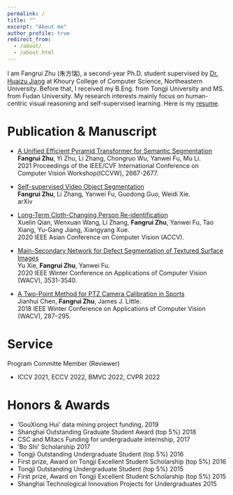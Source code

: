 ```yaml
---
permalink: /
title: ""
excerpt: "About me"
author_profile: true
redirect_from: 
  - /about/
  - /about.html
---
```


I am Fangrui Zhu (朱方瑞), a second-year Ph.D. student supervised by [Dr. Huaizu Jiang](https://jianghz.me/) at Khoury College of Computer Science, Northeastern University. Before that, I received my B.Eng. from Tongji University and MS. from Fudan University. My research interests mainly focus on human-centric visual reasoning and self-supervised learning. Here is my [resume](https://fangruizhu.github.io/files/resume_Fangrui_Zhu.pdf).


Publication & Manuscript
======

* [A Unified Efficient Pyramid Transformer for Semantic Segmentation](https://openaccess.thecvf.com/content/ICCV2021W/VSPW/html/Zhu_A_Unified_Efficient_Pyramid_Transformer_for_Semantic_Segmentation_ICCVW_2021_paper.html)  
  **Fangrui Zhu**, Yi Zhu, Li Zhang, Chongruo Wu, Yanwei Fu, Mu Li.  
  2021 Proceedings of the IEEE/CVF International Conference on Computer Vision Workshop(ICCVW), 2667-2677.

* [Self-supervised Video Object Segmentation](https://arxiv.org/abs/2006.12480)  
  **Fangrui Zhu**, Li Zhang, Yanwei Fu, Guodong Guo, Weidi Xie.  
  arXiv

* [Long-Term Cloth-Changing Person Re-identification](https://openaccess.thecvf.com/content/ACCV2020/html/Qian_Long-Term_Cloth-Changing_Person_Re-identification_ACCV_2020_paper.html)  
  Xuelin Qian, Wenxuan Wang, Li Zhang, **Fangrui Zhu**, Yanwei Fu, Tao Xiang, Yu-Gang Jiang, Xiangyang Xue.  
  2020 IEEE Asian Conference on Computer Vision (ACCV).

* [Main-Secondary Network for Defect Segmentation of Textured Surface Images](http://openaccess.thecvf.com/content_WACV_2020/html/Xie_Main-Secondary_Network_for_Defect_Segmentation_of_Textured_Surface_Images_WACV_2020_paper.html)  
  Yu Xie, **Fangrui Zhu**, Yanwei Fu.  
  2020 IEEE Winter Conference on Applications of Computer Vision (WACV), 3531-3540.

* [A Two-Point Method for PTZ Camera Calibration in Sports](https://ieeexplore.ieee.org/abstract/document/8354142/)  
Jianhui Chen, **Fangrui Zhu**, James J. Little.  
2018 IEEE Winter Conference on Applications of Computer Vision (WACV), 287–295.


Service
======

Program Committe Member (Reviewer)
* ICCV 2021, ECCV 2022, BMVC 2022, CVPR 2022

Honors & Awards
======

* ’GouXiong Hui’ data mining project funding, 2019
* Shanghai Outstanding Graduate Student Award (top 5%) 2018
* CSC and Mitacs Funding for undergraduate internship, 2017
* ’Bo Shi’ Scholarship 2017
* Tongji Outstanding Undergraduate Student (top 5%) 2016
* First prize, Award on Tongji Excellent Student Scholarship (top 5%) 2016
* Tongji Outstanding Undergraduate Student (top 5%) 2015
* First prize, Award on Tongji Excellent Student Scholarship (top 5%) 2015
* Shanghai Technological Innovation Projects for Undergraduates 2015
